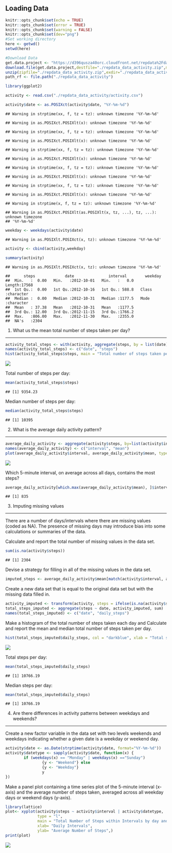 Loading Data
------------

``` r
knitr::opts_chunk$set(echo = TRUE)
knitr::opts_chunk$set(error = TRUE)
knitr::opts_chunk$set(warning = FALSE)
knitr::opts_chunk$set(dev="png")
#Set working directory
here <- getwd()
setwd(here)

#Download Data
get.data.project <- "https://d396qusza40orc.cloudfront.net/repdata%2Fdata%2Factivity.zip"
download.file(get.data.project,destfile="./repdata_data_activity.zip",method="auto")
unzip(zipfile="./repdata_data_activity.zip",exdir="./repdata_data_activity")
path_rf <- file.path("./repdata_data_activity")

library(ggplot2)

activity <- read.csv("./repdata_data_activity/activity.csv")

activity$date <- as.POSIXct(activity$date, "%Y-%m-%d")
```

    ## Warning in strptime(xx, f, tz = tz): unknown timezone '%Y-%m-%d'

    ## Warning in as.POSIXct.POSIXlt(x): unknown timezone '%Y-%m-%d'

    ## Warning in strptime(xx, f, tz = tz): unknown timezone '%Y-%m-%d'

    ## Warning in as.POSIXct.POSIXlt(x): unknown timezone '%Y-%m-%d'

    ## Warning in strptime(xx, f, tz = tz): unknown timezone '%Y-%m-%d'

    ## Warning in as.POSIXct.POSIXlt(x): unknown timezone '%Y-%m-%d'

    ## Warning in strptime(xx, f, tz = tz): unknown timezone '%Y-%m-%d'

    ## Warning in as.POSIXct.POSIXlt(x): unknown timezone '%Y-%m-%d'

    ## Warning in strptime(xx, f, tz = tz): unknown timezone '%Y-%m-%d'

    ## Warning in as.POSIXct.POSIXlt(x): unknown timezone '%Y-%m-%d'

    ## Warning in strptime(x, f, tz = tz): unknown timezone '%Y-%m-%d'

    ## Warning in as.POSIXct.POSIXlt(as.POSIXlt(x, tz, ...), tz, ...): unknown timezone
    ## '%Y-%m-%d'

``` r
weekday <- weekdays(activity$date)
```

    ## Warning in as.POSIXlt.POSIXct(x, tz): unknown timezone '%Y-%m-%d'

``` r
activity <- cbind(activity,weekday)

summary(activity)
```

    ## Warning in as.POSIXlt.POSIXct(x, tz): unknown timezone '%Y-%m-%d'

    ##      steps             date               interval        weekday         
    ##  Min.   :  0.00   Min.   :2012-10-01   Min.   :   0.0   Length:17568      
    ##  1st Qu.:  0.00   1st Qu.:2012-10-16   1st Qu.: 588.8   Class :character  
    ##  Median :  0.00   Median :2012-10-31   Median :1177.5   Mode  :character  
    ##  Mean   : 37.38   Mean   :2012-10-31   Mean   :1177.5                     
    ##  3rd Qu.: 12.00   3rd Qu.:2012-11-15   3rd Qu.:1766.2                     
    ##  Max.   :806.00   Max.   :2012-11-30   Max.   :2355.0                     
    ##  NA's   :2304

1. What us the mean total number of steps taken per day?
--------------------------------------------------------

``` r
activity_total_steps <- with(activity, aggregate(steps, by = list(date), FUN = sum, na.rm = TRUE))
names(activity_total_steps) <- c("date", "steps")
hist(activity_total_steps$steps, main = "Total number of steps taken per day", xlab = "Total steps taken per day", col = "darkblue", ylim = c(0,20), breaks = seq(0,25000, by=2500))
```

![](PA1_Template_files/figure-markdown_github/unnamed-chunk-1-1.png)

Total number of steps per day:

``` r
mean(activity_total_steps$steps)
```

    ## [1] 9354.23

Median number of steps per day:

``` r
median(activity_total_steps$steps)
```

    ## [1] 10395

2. What is the average daily activity pattern?
----------------------------------------------

``` r
average_daily_activity <- aggregate(activity$steps, by=list(activity$interval), FUN=mean, na.rm=TRUE)
names(average_daily_activity) <- c("interval", "mean")
plot(average_daily_activity$interval, average_daily_activity$mean, type = "l", col="darkblue", lwd = 2, xlab="Interval", ylab="Average number of steps", main="Average number of steps per intervals")
```

![](PA1_Template_files/figure-markdown_github/unnamed-chunk-4-1.png)

Which 5-minute interval, on average across all days, contains the most
steps?

``` r
average_daily_activity[which.max(average_daily_activity$mean), ]$interval
```

    ## [1] 835

3. Imputing missing values
--------------------------

There are a number of days/intervals where there are missing values
(coded as NA). The presence of missing days may introduce bias into some
calculations or summaries of the data.

Calculate and report the total number of missing values in the data set.

``` r
sum(is.na(activity$steps))
```

    ## [1] 2304

Devise a strategy for filling in all of the missing values in the data
set.

``` r
imputed_steps <- average_daily_activity$mean[match(activity$interval, average_daily_activity$interval)]
```

Create a new data set that is equal to the original data set but with
the missing data filled in.

``` r
activity_imputed <- transform(activity, steps = ifelse(is.na(activity$steps), yes = imputed_steps, no = activity$steps))
total_steps_imputed <- aggregate(steps ~ date, activity_imputed, sum)
names(total_steps_imputed) <- c("date", "daily_steps")
```

Make a histogram of the total number of steps taken each day and
Calculate and report the mean and median total number of steps taken per
day.

``` r
hist(total_steps_imputed$daily_steps, col = "darkblue", xlab = "Total steps per day", ylim = c(0,30), main = "Total number of steps taken each day", breaks = seq(0,25000,by=2500))
```

![](PA1_Template_files/figure-markdown_github/unnamed-chunk-9-1.png)

Total steps per day:

``` r
mean(total_steps_imputed$daily_steps)
```

    ## [1] 10766.19

Median steps per day:

``` r
mean(total_steps_imputed$daily_steps)
```

    ## [1] 10766.19

4. Are there differences in activity patterns between weekdays and weekends?
----------------------------------------------------------------------------

Create a new factor variable in the data set with two levels weekends
and weekdays indicating whether a given date is a weekday or weekend
day.

``` r
activity$date <- as.Date(strptime(activity$date, format="%Y-%m-%d"))
activity$datetype <- sapply(activity$date, function(x) {
        if (weekdays(x) == "Monday" | weekdays(x) =="Sunday") 
                {y <- "Weekend"} else 
                {y <- "Weekday"}
                y
})
```

Make a panel plot containing a time series plot of the 5-minute interval
(x-axis) and the average number of steps taken, averaged across all
weekday days or weekend days (y-axis).

``` r
library(lattice)
plot<- xyplot(activity$steps ~ activity$interval | activity$datetype,
              type = "l",
              main = "Total Number of Steps within Intervals by day and type",
              xlab= "Daily Intervals",
              ylab= "Average Number of Steps",)
print(plot)
```

![](PA1_Template_files/figure-markdown_github/unnamed-chunk-13-1.png)
